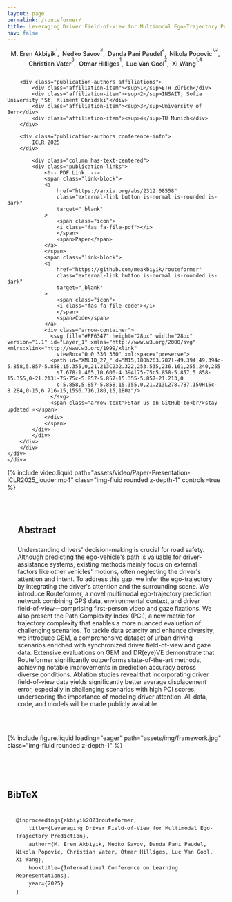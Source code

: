 ```yaml
---
layout: page
permalink: /routeformer/
title: Leveraging Driver Field-of-View for Multimodal Ego-Trajectory Prediction
nav: false
---
```


<style>
  .publication-authors {
    margin-bottom: 1.5rem;
    text-align: center;
    line-height: 1.6;
  }
  
  .author-block {
    display: inline-block;
    margin-right: 0.2rem;
  }
  
  .author-block a {
    font-weight: 500;
    text-decoration: none;
  }
  
  .author-block a:hover {
    text-decoration: underline;
  }
  
  .affiliations {
    margin-top: 0.75rem;
    font-size: 0.9em;
  }
  
  .affiliation-item {
    display: inline-block;
    margin: 0 1rem;
  }
  
  sup {
    font-size: 75%;
    position: relative;
    top: -0.5em;
  }
  
  .conference-info {
    margin-top: 1rem;
    font-weight: bold;
    font-size: 1.1em;
  }

  .post-title {
    text-align: center;
    margin-top: -2rem;
  }

/* Button styles using theme variables */
.publication-links {
  margin-top: 0.8rem;
  margin-bottom: 2rem;
  display: flex;
  justify-content: center;
  flex-wrap: wrap;
  gap: 0.5rem;

  @media (max-width: 768px) {
    justify-content: flex-start;
  }
}

.link-block {
  position: relative;
  display: inline-block;
  margin: 0 0.25rem;
}

.button {
  padding: 0.5rem 1rem;
  border-radius: 4px;
  font-weight: 500;
  display: inline-flex;
  align-items: center;
  transition: all 0.2s ease;
}

.button.is-dark {
  border: 0.5rem var(--global-text-color);
  color: var(--global-bg-color);
}

.button.is-dark:hover {
  background-color: var(--global-theme-color);
  color: var(--global-hover-text-color);
  transform: translateY(-2px);
  box-shadow: 0 2px 5px var(--global-divider-color);
}

.button .icon {
  margin-right: 0.5rem;
}

/* BibTeX styles using theme variables */
#BibTeX {
  margin-top: 2rem;
  padding: 2rem 0;
  border-top: 1px solid var(--global-divider-color);
}

#BibTeX .title {
  color: var(--global-text-color);
}

#BibTeX pre {
  background-color: var(--global-code-bg-color);
  border-radius: 6px;
  padding: 1.25rem;
  overflow-x: auto;
  font-family: 'Courier New', monospace;
  border: 1px solid var(--global-divider-color);
  font-size: 0.9rem;
  line-height: 1.5;
  margin-top: 1rem;
  color: var(--global-text-color);
}

#BibTeX code {
  white-space: pre-wrap;
  color: var(--global-text-color);
}

/* Fix for section layout */
.section {
  padding: 3rem 1.5rem;
  background-color: var(--global-bg-color);
  color: var(--global-text-color);
}

.is-max-desktop {
  max-width: 960px;
  margin: 0 auto;
}

/* Add some spacing to h2 titles */
.title.is-3 {
  margin-bottom: 1.5rem;
  color: var(--global-text-color);
}

/* Style for content */
.content {
  color: var(--global-text-color);
}

.content h2 {
  color: var(--global-text-color);
}

/* Ensure links follow the theme colors */
a {
  color: var(--global-theme-color);
  transition: color 0.2s ease;
}

a:hover {
  color: var(--global-hover-color);
  text-decoration: underline;
}

.arrow-container {
  position: absolute;
  display: inline-flex;
  flex-direction: row;
  align-items: center;
  min-width: 200px;
  gap: 0.5rem;
}

.curved-arrow {
  margin-bottom: 0.5rem;
}

.arrow-text {
  font-family: 'Comic Sans MS', 'Chalkboard SE', cursive;
  font-size: 0.9rem;
  color: #FF6347;
  text-align: center;
}

</style>

<section class="hero">
    <div class="hero-body">
    <div class="is-max-desktop">
        <div class="columns is-centered">
        <div class="column has-text-centered">
        <div class="publication-authors">
            <span class="author-block">
                <a>M. Eren Akbiyik</a><sup>1</sup>,</span>
            <span class="author-block">
                <a>Nedko Savov</a><sup>2</sup>,</span>
            <span class="author-block">
                <a>Danda Pani Paudel</a><sup>2</sup>,</span>
            <span class="author-block">
                <a>Nikola Popovic</a><sup>1,2</sup>,</span> <br/>
            <span class="author-block">
                <a>Christian Vater</a><sup>3</sup>,</span>
            <span class="author-block">
                <a>Otmar Hilliges</a><sup>1</sup>,</span>
            <span class="author-block">
                <a>Luc Van Gool</a><sup>2</sup>,</span>
            <span class="author-block">
                <a>Xi Wang</a><sup>1,4</sup>
            </span>
        </div>

        <div class="publication-authors affiliations">
            <div class="affiliation-item"><sup>1</sup>ETH Zürich</div>
            <div class="affiliation-item"><sup>2</sup>INSAIT, Sofia University "St. Kliment Ohridski"</div>
            <div class="affiliation-item"><sup>3</sup>University of Bern</div>
            <div class="affiliation-item"><sup>4</sup>TU Munich</div>
        </div>

        <div class="publication-authors conference-info">
            ICLR 2025
        </div>

            <div class="column has-text-centered">
            <div class="publication-links">
                <!-- PDF Link. -->
                <span class="link-block">
                <a
                    href="https://arxiv.org/abs/2312.08558"
                    class="external-link button is-normal is-rounded is-dark"
                    target="_blank"
                >
                    <span class="icon">
                    <i class="fas fa-file-pdf"></i>
                    </span>
                    <span>Paper</span>
                </a>
                </span>
                <span class="link-block">
                <a
                    href="https://github.com/meakbiyik/routeformer"
                    class="external-link button is-normal is-rounded is-dark"
                    target="_blank"
                >
                    <span class="icon">
                    <i class="fas fa-file-code"></i>
                    </span>
                    <span>Code</span>
                </a>
                <div class="arrow-container">
                  <svg fill="#FF6347" height="28px" width="28px" version="1.1" id="Layer_1" xmlns="http://www.w3.org/2000/svg" xmlns:xlink="http://www.w3.org/1999/xlink"
                    viewBox="0 0 330 330" xml:space="preserve">
                  <path id="XMLID_27_" d="M15,180h263.787l-49.394,49.394c-5.858,5.857-5.858,15.355,0,21.213C232.322,253.535,236.161,255,240,255
                    s7.678-1.465,10.606-4.394l75-75c5.858-5.857,5.858-15.355,0-21.213l-75-75c-5.857-5.857-15.355-5.857-21.213,0
                    c-5.858,5.857-5.858,15.355,0,21.213L278.787,150H15c-8.284,0-15,6.716-15,15S6.716,180,15,180z"/>
                  </svg>
                  <span class="arrow-text">Star us on GitHub to<br/>stay updated ⭐</span>
                </div>
                </span>
            </div>
            </div>
        </div>
        </div>
    </div>
    </div>

</section>

<div class="columns is-centered has-text-centered">
  {% include video.liquid path="assets/video/Paper-Presentation-ICLR2025_louder.mp4" class="img-fluid rounded z-depth-1" controls=true %}
</div>

<section class="section">
    <div class="is-max-desktop">
    <!-- Abstract. -->
    <div class="columns is-centered has-text-centered">
        <div class="column is-four-fifths">
        <h2 class="title is-3">Abstract</h2>
        <div class="content has-text-justified">
            <p>
            Understanding drivers' decision-making is crucial for road safety. Although predicting the ego-vehicle's path is valuable for driver-assistance systems, existing methods mainly focus on external factors like other vehicles' motions, often neglecting the driver's attention and intent. To address this gap, we infer the ego-trajectory by integrating the driver's attention and the surrounding scene. We introduce Routeformer, a novel multimodal ego-trajectory prediction network combining GPS data, environmental context, and driver field-of-view—comprising first-person video and gaze fixations. We also present the Path Complexity Index (PCI), a new metric for trajectory complexity that enables a more nuanced evaluation of challenging scenarios. To tackle data scarcity and enhance diversity, we introduce GEM, a comprehensive dataset of urban driving scenarios enriched with synchronized driver field-of-view and gaze data. Extensive evaluations on GEM and DR(eye)VE demonstrate that Routeformer significantly outperforms state-of-the-art methods, achieving notable improvements in prediction accuracy across diverse conditions. Ablation studies reveal that incorporating driver field-of-view data yields significantly better average displacement error, especially in challenging scenarios with high PCI scores, underscoring the importance of modeling driver attention. All data, code, and models will be made publicly available.
            </p>
        </div>
        </div>
    </div>
    </div>
</section>

<div class="columns is-centered has-text-centered">
    <div class="column is-four-fifths">
    <div class="diagram">
        {% include figure.liquid loading="eager" path="assets/img/framework.jpg" class="img-fluid rounded z-depth-1" %}
    </div>
    </div>
</div>

<section class="section" id="BibTeX">
    <div class="is-max-desktop content">
    <h2 class="title">BibTeX</h2>
    <pre><code>@inproceedings{akbiyik2023routeformer,
    title={Leveraging Driver Field-of-View for Multimodal Ego-Trajectory Prediction},
    author={M. Eren Akbiyik, Nedko Savov, Danda Pani Paudel, Nikola Popovic, Christian Vater, Otmar Hilliges, Luc Van Gool, Xi Wang},
    booktitle={International Conference on Learning Representations},
    year={2025}
}</code></pre>
    </div>
</section>

